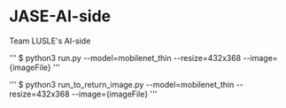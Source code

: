 # JASE-AI-side
Team LUSLE's AI-side

'''
$ python3 run.py --model=mobilenet_thin --resize=432x368 --image={imageFile}
'''

'''
$ python3 run_to_return_image.py --model=mobilenet_thin --resize=432x368 --image={imageFile}
'''
